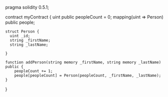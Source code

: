 pragma solidity 0.5.1;

contract myContract {
    uint public peopleCount = 0;
    mapping(uint => Person) public people;
    
    struct Person {
      uint _id;
      string _firstName;
      string _lastName;
      
    }
    
    function addPerson(string memory _firstName, string memory _lastName) public {
        peopleCount += 1;
        people[peopleCount] = Person(peopleCount, _firstName, _lastName);
    }
    
    
}
